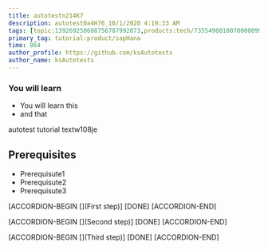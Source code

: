 ```yaml
---
title: autotestn214K7
description: autotest0a4H76_10/1/2020 4:19:33 AM
tags: [topic:139269250608756787992873,products:tech/73554900100700000996,tutorial:experience/advanced]
primary_tag: tutorial:product/sapHana
time: 864
author_profile: https://github.com/ksAutotests
author_name: ksAutotests
---
```

### You will learn
- You will learn this
- and that

autotest tutorial textw108je

## Prerequisites
- Prerequisute1
- Prerequisute2
- Prerequisute3

[ACCORDION-BEGIN [](First step)]
[DONE]
[ACCORDION-END]

[ACCORDION-BEGIN [](Second step)]
[DONE]
[ACCORDION-END]

[ACCORDION-BEGIN [](Third step)]
[DONE]
[ACCORDION-END]

